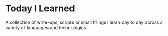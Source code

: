 # Today I Learned
A collection of write-ups, scripts or small things I learn day to day across a variety of languages and technologies.

